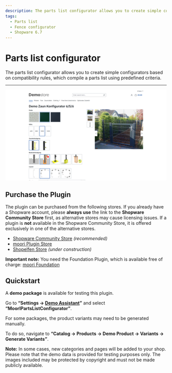```yaml
---
description: The parts list configurator allows you to create simple configurators based on compatibility rules, which compile a parts list using predefined criteria.
tags:
  - Parts list
  - Fence configurator
  - Shopware 6.7
---
```


# Parts list configurator

The parts list configurator allows you to create simple configurators based on compatibility rules, which compile a parts list using predefined criteria.

---

![Preview](images/storefront-4.png)

## Purchase the Plugin

The plugin can be purchased from the following stores. If you already have a Shopware account, please **always use** the link to the **Shopware Community Store** first, as alternative stores may cause licensing issues. If a plugin is **not** available in the Shopware Community Store, it is offered exclusively in one of the alternative stores.

- [Shopware Community Store](https://store.shopware.com/en/search?search=MoorlPartsListConfigurator) *(recommended)*
- [moori Plugin Store](https://moori-plugin-store.com/MoorlPartsListConfigurator)
- [Shopelfen Store](https://www.shopelfen.de/) *(under construction)*


**Important note:** You need the Foundation Plugin, which is available free of charge: [moori Foundation](../MoorlFoundation/index.md)


## Quickstart

A **demo package** is available for testing this plugin.

Go to **“Settings → [Demo Assistant](../MoorlFoundation/demo-assistant.md)”** and select **“MoorlPartsListConfigurator”**.

For some packages, the product variants may need to be generated manually.

To do so, navigate to **“Catalog → Products → Demo Product → Variants → Generate Variants”**.

**Note:** In some cases, new categories and pages will be added to your shop. Please note that the demo data is provided for testing purposes only. The images included may be protected by copyright and must not be made publicly available.

